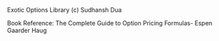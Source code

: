 Exotic Options Library
(c) Sudhansh Dua


Book Reference: The Complete Guide to Option Pricing Formulas- Espen Gaarder Haug
